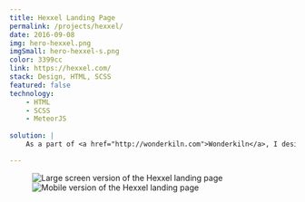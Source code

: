```yaml
---
title: Hexxel Landing Page
permalink: /projects/hexxel/
date: 2016-09-08
img: hero-hexxel.png
imgSmall: hero-hexxel-s.png
color: 3399cc
link: https://hexxel.com/
stack: Design, HTML, SCSS
featured: false
technology:
    - HTML
    - SCSS
    - MeteorJS
    
solution: |
    As a part of <a href="http://wonderkiln.com">Wonderkiln</a>, I designed and implemented a quick yet responsive landing page for Hexxel to introduce their upcoming product. There are quite a few subtle animations not accurately conveyed in a static mockup, I encourage you to check out the page in it's full glory!

---
```

<figure class="projects__img-wrapper row full-width" style="background-color: #{{ page.color }}">
    <div class="projects__col--two-thirds">
        <img class="projects__img projects__img--full" src="{{ imgurl }}/img/hexxel-landing.png" alt="Large screen version of the Hexxel landing page">
    </div>
    <div class="projects__col--one-third">
        <img class="projects__img projects__img--full" src="{{ imgurl }}/img/hexxel-mobile.png" alt="Mobile version of the Hexxel landing page">
    </div>
</figure>
